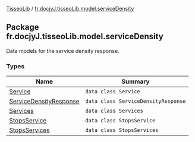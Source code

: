 [TisseoLib](../index.md) / [fr.docjyJ.tisseoLib.model.serviceDensity](./index.md)

## Package fr.docjyJ.tisseoLib.model.serviceDensity

Data models for the service density response.

	

### Types

| Name | Summary |
|---|---|
| [Service](-service/index.md) | `data class Service` |
| [ServiceDensityResponse](-service-density-response/index.md) | `data class ServiceDensityResponse` |
| [Services](-services/index.md) | `data class Services` |
| [StopsService](-stops-service/index.md) | `data class StopsService` |
| [StopsServices](-stops-services/index.md) | `data class StopsServices` |
